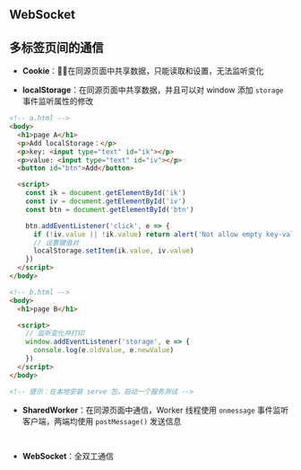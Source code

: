 ## WebSocket





## 多标签页间的通信

+ **Cookie**：在同源页面中共享数据，只能读取和设置，无法监听变化

+ **localStorage**：在同源页面中共享数据，并且可以对 window 添加 `storage` 事件监听属性的修改
```html
<!-- a.html -->
<body>
  <h1>page A</h1>
  <p>Add localStorage：</p>
  <p>key: <input type="text" id="ik"></p>
  <p>value: <input type="text" id="iv"></p>
  <button id="btn">Add</button>

  <script>
    const ik = document.getElementById('ik')
    const iv = document.getElementById('iv')
    const btn = document.getElementById('btn')

    btn.addEventListener('click', e => {
      if (!iv.value || !ik.value) return alert('Not allow empty key-value.')
      // 设置键值对
      localStorage.setItem(ik.value, iv.value)
    })
  </script>
</body>

<!-- b.html -->
<body>
  <h1>page B</h1>

  <script>
    // 监听变化并打印
    window.addEventListener('storage', e => {
      console.log(e.oldValue, e.newValue)
    })
  </script>
</body>

<!-- 提示：在本地安装 serve 包，启动一个服务测试 -->
```

+ **SharedWorker**：在同源页面中通信，Worker 线程使用 `onmessage` 事件监听客户端，两端均使用 `postMessage()` 发送信息
```html

```
```js

```

+ **WebSocket**：全双工通信
